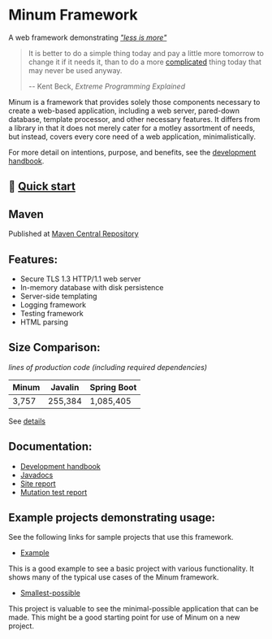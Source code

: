 Minum Framework
===============

A web framework demonstrating [_"less is more"_](http://mcfunley.com/choose-boring-technology)

> It is better to do a simple thing today and pay a little more tomorrow to change it
> if it needs it, than to do a more [complicated](docs/simplify_then_add_lightness.md) thing today 
> that may never be used anyway.
> 
> -- Kent Beck, _Extreme Programming Explained_

Minum is a framework that provides solely those components
necessary to create a web-based application, including a web server, pared-down database,
template processor, and other necessary features. It differs from a library in
that it does not merely cater for a motley assortment of needs, but instead,
covers every core need of a web application, minimalistically.

For more detail on intentions, purpose, and benefits, see the
[development handbook](docs/development_handbook.md).


## 🚀 [Quick start](docs/quick_start.md)


Maven
-----

Published at [Maven Central Repository](https://central.sonatype.com/artifact/com.renomad/minum)

Features:
--------

- Secure TLS 1.3 HTTP/1.1 web server
- In-memory database with disk persistence
- Server-side templating
- Logging framework
- Testing framework
- HTML parsing

Size Comparison:
----------------

_lines of production code (including required dependencies)_

| Minum | Javalin | Spring Boot |
|-------|---------|-------------|
| 3,757 | 255,384 | 1,085,405   |

See [details](docs/size_comparisons.md)

Documentation:
--------------

* [Development handbook](docs/development_handbook.md)
* [Javadocs](https://byronka.github.io/javadoc/)
* [Site report](https://byronka.github.io/site/)
* [Mutation test report](https://byronka.github.io/pit-reports)


Example projects demonstrating usage:
-------------------------------------

See the following links for sample projects that use this framework.

- [Example](https://github.com/byronka/minum_usage_example_mvn) 

This is a good example to see a basic project with various functionality. It
shows many of the typical use cases of the Minum framework.

- [Smallest-possible](https://github.com/byronka/minum_usage_example_smaller)

This project is valuable to see the minimal-possible application that can
be made.  This might be a good starting point for use of Minum on a new project.
